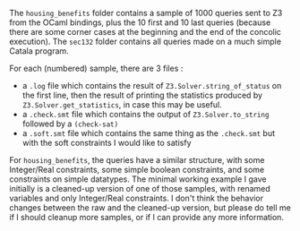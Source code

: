 The `housing_benefits` folder contains a sample of 1000 queries sent to Z3 from
the OCaml bindings, plus the 10 first and 10 last queries (because there are
some corner cases at the beginning and the end of the concolic execution).
The `sec132` folder contains all queries made on a much simple Catala program.

For each (numbered) sample, there are 3 files :
- a `.log` file which contains the result of `Z3.Solver.string_of_status` on the
  first line, then the result of printing the statistics produced by
  `Z3.Solver.get_statistics`, in case this may be useful.
- a `.check.smt` file which contains the output of `Z3.Solver.to_string` followed
  by a `(check-sat)`
- a `.soft.smt` file which contains the same thing as the `.check.smt` but with
  the soft constraints I would like to satisfy

For `housing_benefits`, the queries have a similar structure, with some
Integer/Real constraints, some simple boolean constraints, and some constraints
on simple datatypes. The minimal working example I gave initially is a
cleaned-up version of one of those samples, with renamed variables and only
Integer/Real constraints. I don't think the behavior changes between the raw
and the cleaned-up version, but please do tell me if I should cleanup more
samples, or if I can provide any more information.

